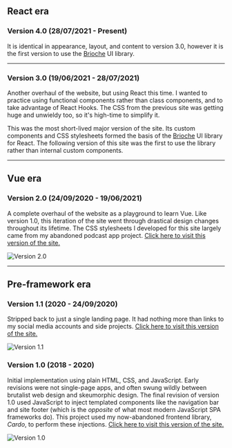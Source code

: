 ## React era

### Version 4.0 (28/07/2021 - Present)
It is identical in appearance, layout, and content to version 3.0, however it is the first version to use the [Brioche](https://github.com/csiew/brioche) UI library.

---

### Version 3.0 (19/06/2021 - 28/07/2021)
Another overhaul of the website, but using React this time. I wanted to practice using functional components rather than class components, and to take advantage of React Hooks. The CSS from the previous site was getting huge and unwieldy too, so it's high-time to simplify it.

This was the most short-lived major version of the site. Its custom components and CSS stylesheets formed the basis of the [Brioche](https://github.com/csiew/brioche) UI library for React. The following version of this site was the first to use the library rather than internal custom components.

---

## Vue era

### Version 2.0 (24/09/2020 - 19/06/2021)
A complete overhaul of the website as a playground to learn Vue. Like version 1.0, this iteration of the site went through drastical design changes throughout its lifetime. The CSS stylesheets I developed for this site largely came from my abandoned podcast app project. [Click here to visit this version of the site.](https://v2.clarencesiew.com)

![Version 2.0](/assets/img/site-v2.png "Version 2.0")

---

## Pre-framework era

### Version 1.1 (2020 - 24/09/2020)
Stripped back to just a single landing page. It had nothing more than links to my social media accounts and side projects. [Click here to visit this version of the site.](https://csiew.github.io/index.html)

![Version 1.1](/assets/img/site-v1.1.png "Version 1.1")

### Version 1.0 (2018 - 2020)
Initial implementation using plain HTML, CSS, and JavaScript. Early revisions were not single-page apps, and often swung wildly between brutalist web design and skeumorphic design. The final revision of version 1.0 used JavaScript to inject templated components like the navigation bar and site footer (which is the _opposite_ of what most modern JavaScript SPA frameworks do). This project used my now-abandoned frontend library, _Cardo_, to perform these injections. [Click here to visit this version of the site.](https://csiew.github.io/archive/index.html)

![Version 1.0](/assets/img/site-v1.png "Version 1.0")
